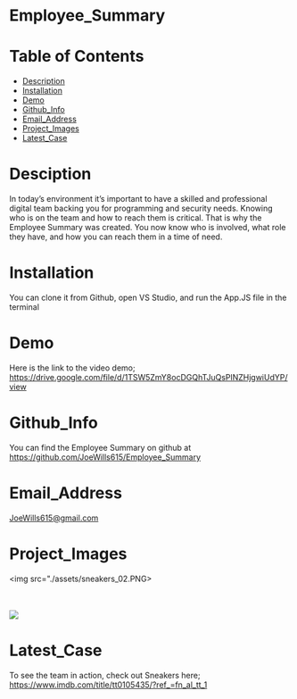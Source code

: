# Employee_Summary

# Table of Contents
  * [Description](#description)
  * [Installation](#installation)
  * [Demo](#demo)
  * [Github_Info](#github_info)
  * [Email_Address](#email_address)
  * [Project_Images](#project_images)
  * [Latest_Case](#latest_case)


# Desciption
  In today’s environment it’s important to have a skilled and professional digital team backing you for programming and security needs. Knowing who is on the team and how to reach them is critical. That is why the Employee Summary was created. You now know who is involved, what role they have, and how you can reach them in a time of need. 

# Installation
  You can clone it from Github, open VS Studio, and run the App.JS file in the terminal

# Demo
  Here is the link to the video demo; 
  https://drive.google.com/file/d/1TSW5ZmY8ocDGQhTJuQsPlNZHjgwiUdYP/view

# Github_Info
  You can find the Employee Summary on github at https://github.com/JoeWills615/Employee_Summary

# Email_Address
  JoeWills615@gmail.com

# Project_Images

  <img src="./assets/sneakers_02.PNG>

  <br/>
  <br/>

  <img src="./assets/sneakers_01.PNG">
  
  # Latest_Case
  To see the team in action, check out Sneakers here;
  https://www.imdb.com/title/tt0105435/?ref_=fn_al_tt_1
